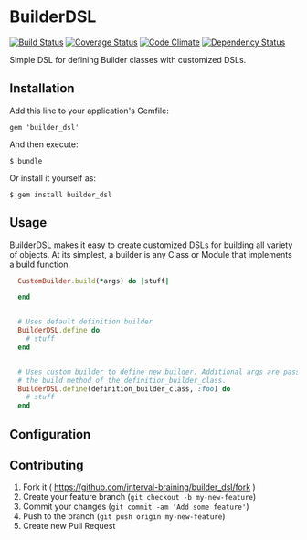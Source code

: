 # BuilderDSL
[![Build Status](https://travis-ci.org/interval-braining/builder_dsl.png)](https://travis-ci.org/interval-braining/builder_dsl)
[![Coverage Status](https://coveralls.io/repos/interval-braining/builder_dsl/badge.png)](https://coveralls.io/r/interval-braining/builder_dsl)
[![Code Climate](https://codeclimate.com/github/interval-braining/builder_dsl.png)](https://codeclimate.com/github/interval-braining/builder_dsl)
[![Dependency Status](https://gemnasium.com/interval-braining/builder_dsl.png)](https://gemnasium.com/interval-braining/builder_dsl)

Simple DSL for defining Builder classes with customized DSLs.

## Installation

Add this line to your application's Gemfile:

    gem 'builder_dsl'

And then execute:

    $ bundle

Or install it yourself as:

    $ gem install builder_dsl

## Usage

BuilderDSL makes it easy to create customized DSLs for building all variety of
objects. At its simplest, a builder is any Class or Module that implements a
build function.

```ruby
  CustomBuilder.build(*args) do |stuff|

  end
```

```ruby

  # Uses default definition builder
  BuilderDSL.define do
    # stuff
  end


  # Uses custom builder to define new builder. Additional args are passed to
  # the build method of the definition_builder_class.
  BuilderDSL.define(definition_builder_class, :foo) do
    # stuff
  end
```

## Configuration


## Contributing

1. Fork it ( https://github.com/interval-braining/builder_dsl/fork )
2. Create your feature branch (`git checkout -b my-new-feature`)
3. Commit your changes (`git commit -am 'Add some feature'`)
4. Push to the branch (`git push origin my-new-feature`)
5. Create new Pull Request
